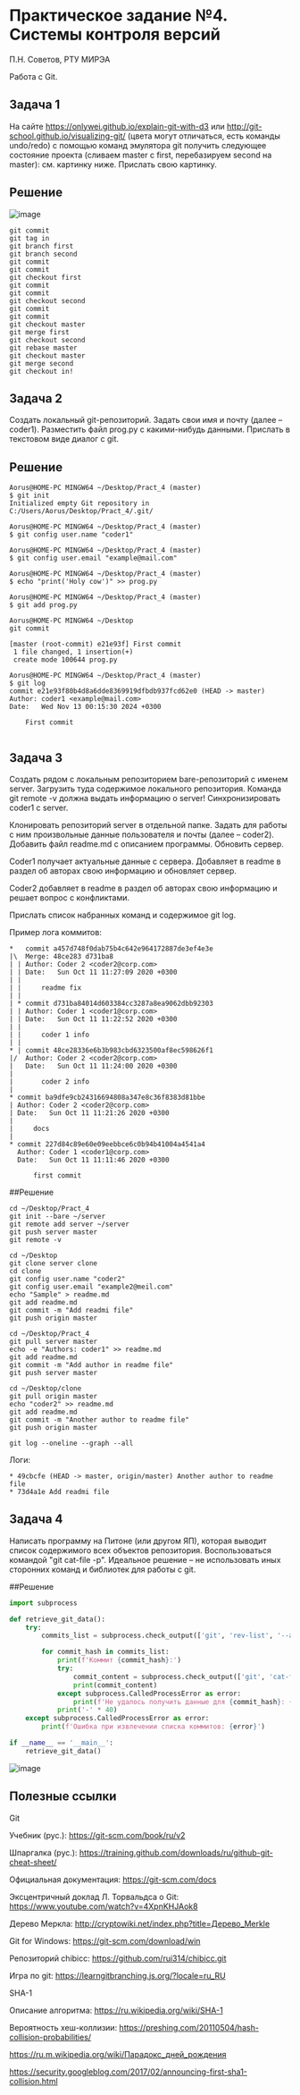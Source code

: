 # Практическое задание №4. Системы контроля версий

П.Н. Советов, РТУ МИРЭА

Работа с Git.

## Задача 1

На сайте https://onlywei.github.io/explain-git-with-d3 или http://git-school.github.io/visualizing-git/ (цвета могут отличаться, есть команды undo/redo) с помощью команд эмулятора git получить следующее состояние проекта (сливаем master с first, перебазируем second на master): см. картинку ниже. Прислать свою картинку.

## Решение
![image](https://github.com/user-attachments/assets/655a80a7-3a8b-4142-bc33-714bf821e736)
```git
git commit
git tag in
git branch first
git branch second
git commit
git commit
git checkout first
git commit
git commit
git checkout second
git commit
git commit
git checkout master
git merge first
git checkout second
git rebase master
git checkout master
git merge second
git checkout in!

```


## Задача 2

Создать локальный git-репозиторий. Задать свои имя и почту (далее – coder1). Разместить файл prog.py с какими-нибудь данными. Прислать в текстовом виде диалог с git.
## Решение
```git
Aorus@HOME-PC MINGW64 ~/Desktop/Pract_4 (master)
$ git init
Initialized empty Git repository in C:/Users/Aorus/Desktop/Pract_4/.git/

Aorus@HOME-PC MINGW64 ~/Desktop/Pract_4 (master)
$ git config user.name "coder1"

Aorus@HOME-PC MINGW64 ~/Desktop/Pract_4 (master)
$ git config user.email "example@mail.com"

Aorus@HOME-PC MINGW64 ~/Desktop/Pract_4 (master)
$ echo "print('Holy cow')" >> prog.py

Aorus@HOME-PC MINGW64 ~/Desktop/Pract_4 (master)
$ git add prog.py

Aorus@HOME-PC MINGW64 ~/Desktop
git commit

[master (root-commit) e21e93f] First commit
 1 file changed, 1 insertion(+)
 create mode 100644 prog.py

Aorus@HOME-PC MINGW64 ~/Desktop/Pract_4 (master)
$ git log
commit e21e93f80b4d8a6dde8369919dfbdb937fcd62e0 (HEAD -> master)
Author: coder1 <example@mail.com>
Date:   Wed Nov 13 00:15:30 2024 +0300

    First commit


```

## Задача 3

Создать рядом с локальным репозиторием bare-репозиторий с именем server. Загрузить туда содержимое локального репозитория. Команда git remote -v должна выдать информацию о server! Синхронизировать coder1 с server.

Клонировать репозиторий server в отдельной папке. Задать для работы с ним произвольные данные пользователя и почты (далее – coder2). Добавить файл readme.md с описанием программы. Обновить сервер.

Coder1 получает актуальные данные с сервера. Добавляет в readme в раздел об авторах свою информацию и обновляет сервер.

Coder2 добавляет в readme в раздел об авторах свою информацию и решает вопрос с конфликтами.

Прислать список набранных команд и содержимое git log.

Пример лога коммитов:

```
*   commit a457d748f0dab75b4c642e964172887de3ef4e3e
|\  Merge: 48ce283 d731ba8
| | Author: Coder 2 <coder2@corp.com>
| | Date:   Sun Oct 11 11:27:09 2020 +0300
| | 
| |     readme fix
| | 
| * commit d731ba84014d603384cc3287a8ea9062dbb92303
| | Author: Coder 1 <coder1@corp.com>
| | Date:   Sun Oct 11 11:22:52 2020 +0300
| | 
| |     coder 1 info
| | 
* | commit 48ce28336e6b3b983cbd6323500af8ec598626f1
|/  Author: Coder 2 <coder2@corp.com>
|   Date:   Sun Oct 11 11:24:00 2020 +0300
|   
|       coder 2 info
| 
* commit ba9dfe9cb24316694808a347e8c36f8383d81bbe
| Author: Coder 2 <coder2@corp.com>
| Date:   Sun Oct 11 11:21:26 2020 +0300
| 
|     docs
| 
* commit 227d84c89e60e09eebbce6c0b94b41004a4541a4
  Author: Coder 1 <coder1@corp.com>
  Date:   Sun Oct 11 11:11:46 2020 +0300
  
      first commit
```
##Решение
```
cd ~/Desktop/Pract_4
git init --bare ~/server
git remote add server ~/server
git push server master
git remote -v

cd ~/Desktop
git clone server clone
cd clone
git config user.name "coder2"
git config user.email "example2@meil.com"
echo "Sample" > readme.md
git add readme.md
git commit -m "Add readmi file"
git push origin master

cd ~/Desktop/Pract_4
git pull server master
echo -e "Authors: coder1" >> readme.md
git add readme.md
git commit -m "Add author in readme file"
git push server master

cd ~/Desktop/clone
git pull origin master
echo "coder2" >> readme.md
git add readme.md
git commit -m "Another author to readme file"
git push origin master

git log --oneline --graph --all
```
Логи:

```
* 49cbcfe (HEAD -> master, origin/master) Another author to readme file
* 73d4a1e Add readmi file

```
## Задача 4

Написать программу на Питоне (или другом ЯП), которая выводит список содержимого всех объектов репозитория. Воспользоваться командой "git cat-file -p". Идеальное решение – не использовать иных сторонних команд и библиотек для работы с git.

##Решение
```Python
import subprocess

def retrieve_git_data():
    try:
        commits_list = subprocess.check_output(['git', 'rev-list', '--all']).decode('utf-8').splitlines()

        for commit_hash in commits_list:
            print(f'Коммит {commit_hash}:')
            try:
                commit_content = subprocess.check_output(['git', 'cat-file', '-p', commit_hash]).decode('utf-8')
                print(commit_content)
            except subprocess.CalledProcessError as error:
                print(f'Не удалось получить данные для {commit_hash}: {error}')
            print('-' * 40)
    except subprocess.CalledProcessError as error:
        print(f'Ошибка при извлечении списка коммитов: {error}')

if __name__ == '__main__':
    retrieve_git_data()
```
![image](https://github.com/user-attachments/assets/e8ed9d79-72e9-4f86-b3db-f9084ab351d0)



## Полезные ссылки

Git

Учебник (рус.): https://git-scm.com/book/ru/v2

Шпаргалка (рус.): https://training.github.com/downloads/ru/github-git-cheat-sheet/

Официальная документация: https://git-scm.com/docs

Эксцентричный доклад Л. Торвальдса о Git: https://www.youtube.com/watch?v=4XpnKHJAok8

Дерево Меркла: http://cryptowiki.net/index.php?title=Дерево_Merkle

Git for Windows: https://git-scm.com/download/win

Репозиторий chibicc: https://github.com/rui314/chibicc.git

Игра по git: https://learngitbranching.js.org/?locale=ru_RU

SHA-1

Описание алгоритма: https://ru.wikipedia.org/wiki/SHA-1

Вероятность хеш-коллизии: https://preshing.com/20110504/hash-collision-probabilities/

https://ru.m.wikipedia.org/wiki/Парадокс_дней_рождения

https://security.googleblog.com/2017/02/announcing-first-sha1-collision.html
